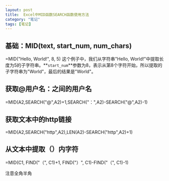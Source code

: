 ```yaml
---
layout: post
title:  Excel中MID函数SEARCH函数使用方法
category: "笔记"
tags: [笔记]
---
```

## 基础：MID(text, start_num, num_chars)

=MID("Hello, World!", 8, 5)
这个例子中，我们从字符串"Hello, World!"中提取长度为5的子字符串。**`start_num`**参数为8，表示从第8个字符开始，所以提取的子字符串为"World"，最后的结果是"World"。

## 获取@用户名：之间的用户名

=MID(A2,SEARCH("@",A2)+1,SEARCH("：",A2)-SEARCH("@",A2)-1)

## 获取文本中的http链接

=MID(A2,SEARCH("http",A2),LEN(A2)-SEARCH("http",A2)+1)

## 从文本中提取（）内字符

=MID(C1, FIND("（", C1)+1, FIND("）", C1)-FIND("（", C1)-1)

注意全角半角
